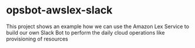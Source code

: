 # opsbot-awslex-slack
This project shows an example how we can use the Amazon Lex Service to build our own Slack Bot to perform the daily cloud operations like provisioning of resources
